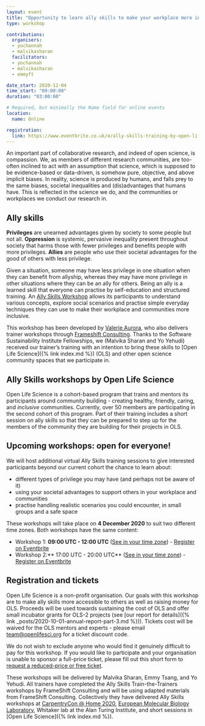 ```yaml
---
layout: event
title: "Opportunity to learn ally skills to make your workplace more inclusive - Session 2"
type: workshop

contributions:
  organisers:
  - yochannah
  - malvikasharan
  facilitators:
  - yochannah
  - malvikasharan
  - emmyft

date_start: 2020-12-04
time_start: "09:00:00"
duration: "03:00:00"

# Required, but minimally the Name field for online events
location:
  name: Online

registration:
  link: https://www.eventbrite.co.uk/e/ally-skills-training-by-open-life-science-tickets-124094438807
---
```


An important part of collaborative research, and indeed of open science, is compassion. We, as members of different research communities, are too-often inclined to act with an assumption that science, which is supposed to be evidence-based or data-driven, is somehow pure, objective, and above implicit biases. In reality, science is produced by humans, and falls prey to the same biases, societal inequalities and (dis)advantages that humans have. This is reflected in the science we do, and the communities or workplaces we conduct our research in.

## Ally skills

**Privileges** are unearned advantages given by society to some people but not all. **Oppression** is systemic, pervasive inequality present throughout society that harms those with fewer privileges and benefits people with more privileges. **Allies** are people who use their societal advantages for the good of others with less privilege. 

Given a situation, someone may have less privilege in one situation when they can benefit from allyship, whereas they may have more privilege in other situations where they can be an ally for others. Being an ally is a learned skill that everyone can practise by self-education and structured training. An [Ally Skills Workshop](https://frameshiftconsulting.com/ally-skills-workshop/) allows its participants to understand various concepts, explore social scenarios and practise simple everyday techniques they can use to make their workplace and communities more inclusive. 

This workshop has been developed by [Valerie Aurora](https://frameshiftconsulting.com/about/), who also delivers trainer workshops through [Frameshift Consulting](https://frameshiftconsulting.com/). Thanks to the Software Sustainability Institute Fellowships, we (Malvika Sharan and Yo Yehudi) received our trainer’s training with an intention to bring these skills to [Open Life Science]({% link index.md %}) (OLS) and other open science community spaces that we participate in.

## Ally Skills workshops by Open Life Science

Open Life Science is a cohort-based program that trains and mentors its participants around community building - creating healthy, friendly, caring, and _inclusive_ communities. Currently, over 50 members are participating in the second cohort of this program. Part of their training includes a short session on ally skills so that they can be prepared to step up for the members of the community they are building for their projects in OLS. 

## Upcoming workshops: open for everyone!

We will host additional virtual Ally Skills training sessions to give interested participants beyond our current cohort the chance to learn about:

* different types of privilege you may have (and perhaps not be aware of it)
* using your societal advantages to support others in your workplace and communities
* practise handling realistic scenarios you could encounter, in small groups and a safe space

These workshops will take place on **4 December 2020** to suit two different time zones. Both workshops have the same content: 

* Workshop 1: **09:00 UTC - 12:00 UTC** ([See in your time zone](https://arewemeetingyet.com/UTC/2020-12-04/09:00/Ally%20Skills%20Training%20by%20OLS)) - [Register on Eventbrite](https://www.eventbrite.co.uk/e/ally-skills-training-by-open-life-science-tickets-123254606847)
* Workshop 2:** 17:00 UTC - 20:00 UTC** ([See in your time zone](https://arewemeetingyet.com/UTC/2020-12-04/17:00/Ally%20Skills%20Training%20by%20OLS)) - [Register on Eventbrite](https://www.eventbrite.co.uk/e/ally-skills-training-by-open-life-science-tickets-124094438807)

## Registration and tickets

Open Life Science is a non-profit organisation. Our goals with this workshop are to make ally skills more accessible to others as well as raising money for OLS. Proceeds will be used towards sustaining the cost of OLS and offer small incubator grants for OLS-2 projects (see [our report for details]({% link _posts/2020-10-01-annual-report-part-3.md %})). Tickets cost will be waived for the OLS mentors and experts - please email [team@openlifesci.org](mailto:team@openlifesci.org) for a ticket discount code.

We do not wish to exclude anyone who would find it genuinely difficult to pay for this workshop. If you would like to participate and your organisation is unable to sponsor a full-price ticket, please fill out this short form to [request a reduced-price or free ticket](https://docs.google.com/forms/d/e/1FAIpQLSdEoaswkWmwmPvB3V37XbDwGFrRV9NvLTKhY-mdcRmM4pQ1Sg/viewform). 

These workshops will be delivered by Malvika Sharan, Emmy Tsang, and Yo Yehudi. All trainers have completed the Ally Skills Train-the-Trainers workshops by FrameShift Consulting and will be using adapted materials from FrameShift Consulting. Collectively they have delivered Ally Skills workshops at [CarpentryCon @ Home 2020](https://www.youtube.com/watch?v=jo2jUZJqIm0), [European Molecular Biology Laboratory](https://grp-bio-it.embl-community.io/blog/posts/2019-03-14-ally-skills/), Whitaker lab at the Alan Turing Institute, and short sessions in [Open Life Science]({% link index.md %}). 